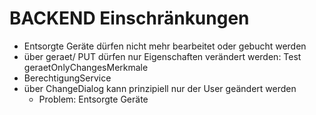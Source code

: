 BACKEND Einschränkungen
=======================

- Entsorgte Geräte dürfen nicht mehr bearbeitet oder gebucht werden
- über geraet/ PUT dürfen nur Eigenschaften verändert werden: Test geraetOnlyChangesMerkmale
- BerechtigungService
- über ChangeDialog kann prinzipiell nur der User geändert werden
	- Problem: Entsorgte Geräte